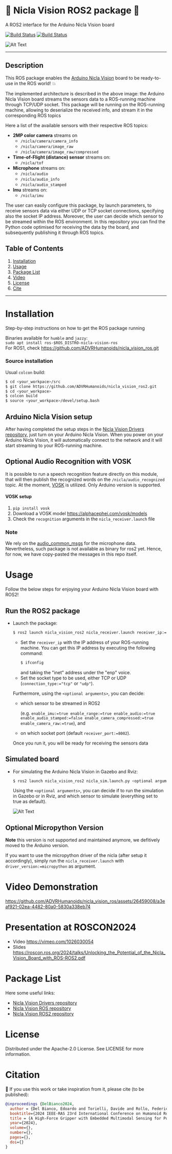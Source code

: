 # :rocket: Nicla Vision ROS2 package :rocket: 
A ROS2 interface for the Arduino Nicla Vision board

[![Build Status](https://build.ros2.org/buildStatus/icon?job=Jdev__nicla_vision_ros2__ubuntu_noble_amd64&subject=Jazzy%20Build)](https://build.ros2.org/job/Jdev__nicla_vision_ros2__ubuntu_noble_amd64/)
[![Build Status](https://build.ros2.org/buildStatus/icon?job=Hdev__nicla_vision_ros2__ubuntu_jammy_amd64&subject=Humble%20Build)](https://build.ros2.org/job/Hdev__nicla_vision_ros2__ubuntu_jammy_amd64/)

![Alt Text](assets/Nicla_ROSpkg_Architecture.png)

-------------------

## Description

This ROS package enables the [Arduino Nicla Vision](https://docs.arduino.cc/hardware/nicla-vision/) board to be ready-to-use in the ROS world! :boom:

The implemented architecture is described in the above image: the Arduino Nicla Vision board streams the sensors data to a ROS-running machine through TCP/UDP socket. This package will be running on the ROS-running machine, allowing to deserialize the received info, and stream it in the corresponding ROS topics 

Here a list of the available sensors with their respective ROS topics:
- **2MP color camera** streams on
    - `/nicla/camera/camera_info` 
    - `/nicla/camera/image_raw`
    - `/nicla/camera/image_raw/compressed` 
- **Time-of-Flight (distance) sensor** streams on:
    - `/nicla/tof`
- **Microphone** streams on:
    - `/nicla/audio` 
    - `/nicla/audio_info`
    - `/nicla/audio_stamped`
- **Imu** streams on:
    - `/nicla/imu`

The user can easily configure this package, by launch parameters, to receive sensors data via either UDP or TCP socket connections, specifying also the socket IP address. Moreover, the user can decide which sensor to be streamed within the ROS environment. 
In this repository you can find the Python code optimised for receiving the data by the board, and subsequently publishing it through ROS topics.

## Table of Contents 
1. [Installation](#installation)
2. [Usage](#usage)
3. [Package List](#package-list)
4. [Video](#video-demonstration)
5. [License](#license)
6. [Cite](#citation)
   
-------------------

# Installation
Step-by-step instructions on how to get the ROS package running

Binaries available for `humble` and `jazzy`:  
`sudo apt install ros-$ROS_DISTRO-nicla-vision-ros`  
For ROS1, check https://github.com/ADVRHumanoids/nicla_vision_ros.git

### Source installation
Usual `colcon` build:
```bash
$ cd <your_workpace>/src
$ git clone https://github.com/ADVRHumanoids/nicla_vision_ros2.git
$ cd <your_workpace>
$ colcon build
$ source <your_workpace>/devel/setup.bash
```

## Arduino Nicla Vision setup
After having completed the setup steps in the [Nicla Vision Drivers repository](https://github.com/ADVRHumanoids/nicla_vision_drivers.git), just turn on your Arduino Nicla Vision. 
When you power on your Arduino Nicla Vision, it will automatically connect to the network and it will start streaming to your ROS-running machine.

## Optional Audio Recognition with VOSK
It is possible to run a speech recognition feature directly on this module, that will then publish the recognized words on the `/nicla/audio_recognized` topic. At the moment, [VOSK](https://alphacephei.com/vosk/) is utilized. Only Arduino version is supported.
#### VOSK setup
1. ```pip install vosk```
2. Download a VOSK model https://alphacephei.com/vosk/models
3. Check the `recognition` arguments in the ```nicla_receiver.launch``` file

### Note
We rely on the [audio_common_msgs](https://github.com/ros-drivers/audio_common/tree/master/audio_common_msgs) for the microphone data. Nevertheless, such package is not available as binary for ros2 yet. Hence, for now, we have copy-pasted the messages in this repo itself.

# Usage 
Follow the below steps for enjoying your Arduino Nicla Vision board with ROS2!

## Run the ROS2 package
-  Launch the package:
    ```bash
    $ ros2 launch nicla_vision_ros2 nicla_receiver.launch receiver_ip:="x.x.x.x" connection_type:="tcp/udp" <optional arguments>
    ```
    - Set the `receiver_ip` with the IP address of your ROS-running machine.
        You can get this IP address by executing the following command:
        ```bash
        $ ifconfig
        ```
        and taking the "inet" address under the "enp" voice.
    - Set the socket type to be used, either TCP or UDP (`connection_type:="tcp"` or `"udp"`).
    
    Furthermore, using the `<optional arguments>`, you can decide:
    - which sensor to be streamed in ROS2

      (e.g. `enable_imu:=true enable_range:=true enable_audio:=true enable_audio_stamped:=false enable_camera_compressed:=true enable_camera_raw:=true`), and
    - on which socket port (default `receiver_port:=8002`).

    Once you run it, you will be ready for receiving the sensors data

## Simulated board 

- For simulating the Arduino Nicla Vision in Gazebo and Rviz:
     ```bash
    $ ros2 launch nicla_vision_ros2 nicla_sim.launch.py <optional arguments>
    ```
    Using the `<optional arguments>`, you can decide if to run the simulation in Gazebo or in Rviz, and which sensor to simulate (everything set to true as default).

  ![Alt Text](assets/nicla_rviz.jpg)
    
## Optional Micropython Version
**Note** this version is not supported and maintained anymore, we defitively moved to the Arduino version.  

If you want to use the micropython driver of the nicla (after setup it accordingly), simply run the `nicla_receiver.launch` with `driver_version:=micropython` as argument.

# Video Demonstration

https://github.com/ADVRHumanoids/nicla_vision_ros/assets/26459008/a3eaf921-02ea-4482-80a0-5830a338eb74

<!-- Raw video: https://github.com/ADVRHumanoids/nicla_vision_ros/assets/63496571/699b265c-3f6a-4a9d-8d6c-fccf6bd39227 -->

# Presentation at ROSCON2024
- Video https://vimeo.com/1026030054
- Slides https://roscon.ros.org/2024/talks/Unlocking_the_Potential_of_the_Nicla_Vision_Board_with_ROS-ROS2.pdf

# Package List
Here some useful links:

- [Nicla Vision Drivers repository](https://github.com/ADVRHumanoids/nicla_vision_drivers.git)
- [Nicla Vision ROS repository](https://github.com/ADVRHumanoids/nicla_vision_ros.git)
- [Nicla Vision ROS2 repository](https://github.com/ADVRHumanoids/nicla_vision_ros2.git)

# License
Distributed under the Apache-2.0 License. See LICENSE for more information.

# Citation 
:raised_hands: If you use this work or take inspiration from it, please cite (to be published):
```bibtex
@inproceedings {DelBianco2024,
  author = {Del Bianco, Edoardo and Torielli, Davide and Rollo, Federico and Gasperini, Damiano and Laurenzi, Arturo and Baccelliere, Lorenzo and Muratore, Luca and Roveri, Marco and Tsagarakis, Nikos G.},
  booktitle={2024 IEEE-RAS 23rd International Conference on Humanoid Robots (Humanoids)}, 
  title = {A High-Force Gripper with Embedded Multimodal Sensing for Powerful and Perception Driven Grasping},
  year={2024},
  volume={},
  number={},
  pages={},
  doi={}
}
```
